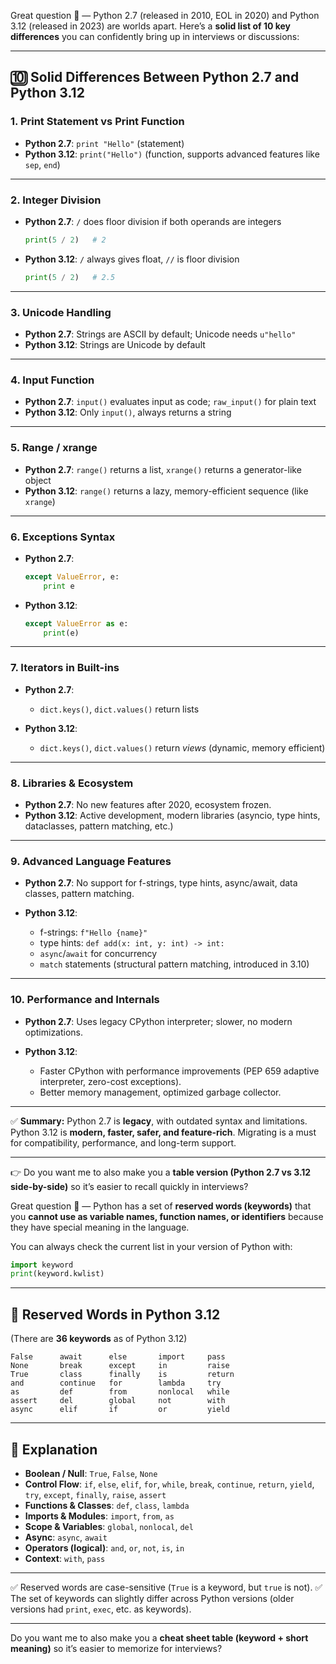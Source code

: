 Great question 🚀 — Python 2.7 (released in 2010, EOL in 2020) and Python 3.12 (released in 2023) are worlds apart. Here’s a **solid list of 10 key differences** you can confidently bring up in interviews or discussions:

---

## 🔟 Solid Differences Between Python 2.7 and Python 3.12

### 1. **Print Statement vs Print Function**

* **Python 2.7**: `print "Hello"` (statement)
* **Python 3.12**: `print("Hello")` (function, supports advanced features like `sep`, `end`)

---

### 2. **Integer Division**

* **Python 2.7**: `/` does floor division if both operands are integers

  ```python
  print(5 / 2)   # 2
  ```
* **Python 3.12**: `/` always gives float, `//` is floor division

  ```python
  print(5 / 2)   # 2.5
  ```

---

### 3. **Unicode Handling**

* **Python 2.7**: Strings are ASCII by default; Unicode needs `u"hello"`
* **Python 3.12**: Strings are Unicode by default

---

### 4. **Input Function**

* **Python 2.7**: `input()` evaluates input as code; `raw_input()` for plain text
* **Python 3.12**: Only `input()`, always returns a string

---

### 5. **Range / xrange**

* **Python 2.7**: `range()` returns a list, `xrange()` returns a generator-like object
* **Python 3.12**: `range()` returns a lazy, memory-efficient sequence (like `xrange`)

---

### 6. **Exceptions Syntax**

* **Python 2.7**:

  ```python
  except ValueError, e:
      print e
  ```
* **Python 3.12**:

  ```python
  except ValueError as e:
      print(e)
  ```

---

### 7. **Iterators in Built-ins**

* **Python 2.7**:

  * `dict.keys()`, `dict.values()` return lists
* **Python 3.12**:

  * `dict.keys()`, `dict.values()` return *views* (dynamic, memory efficient)

---

### 8. **Libraries & Ecosystem**

* **Python 2.7**: No new features after 2020, ecosystem frozen.
* **Python 3.12**: Active development, modern libraries (asyncio, type hints, dataclasses, pattern matching, etc.)

---

### 9. **Advanced Language Features**

* **Python 2.7**: No support for f-strings, type hints, async/await, data classes, pattern matching.
* **Python 3.12**:

  * f-strings: `f"Hello {name}"`
  * type hints: `def add(x: int, y: int) -> int:`
  * `async`/`await` for concurrency
  * `match` statements (structural pattern matching, introduced in 3.10)

---

### 10. **Performance and Internals**

* **Python 2.7**: Uses legacy CPython interpreter; slower, no modern optimizations.
* **Python 3.12**:

  * Faster CPython with performance improvements (PEP 659 adaptive interpreter, zero-cost exceptions).
  * Better memory management, optimized garbage collector.

---

✅ **Summary:**
Python 2.7 is **legacy**, with outdated syntax and limitations. Python 3.12 is **modern, faster, safer, and feature-rich**. Migrating is a must for compatibility, performance, and long-term support.

---

👉 Do you want me to also make you a **table version (Python 2.7 vs 3.12 side-by-side)** so it’s easier to recall quickly in interviews?


Great question 🙌 — Python has a set of **reserved words (keywords)** that you **cannot use as variable names, function names, or identifiers** because they have special meaning in the language.

You can always check the current list in your version of Python with:

```python
import keyword
print(keyword.kwlist)
```

---

## 🔹 Reserved Words in Python 3.12

(There are **36 keywords** as of Python 3.12)

```
False      await      else       import     pass
None       break      except     in         raise
True       class      finally    is         return
and        continue   for        lambda     try
as         def        from       nonlocal   while
assert     del        global     not        with
async      elif       if         or         yield
```

---

## 🔹 Explanation

* **Boolean / Null**: `True`, `False`, `None`
* **Control Flow**: `if`, `else`, `elif`, `for`, `while`, `break`, `continue`, `return`, `yield`, `try`, `except`, `finally`, `raise`, `assert`
* **Functions & Classes**: `def`, `class`, `lambda`
* **Imports & Modules**: `import`, `from`, `as`
* **Scope & Variables**: `global`, `nonlocal`, `del`
* **Async**: `async`, `await`
* **Operators (logical)**: `and`, `or`, `not`, `is`, `in`
* **Context**: `with`, `pass`

---

✅ Reserved words are case-sensitive (`True` is a keyword, but `true` is not).
✅ The set of keywords can slightly differ across Python versions (older versions had `print`, `exec`, etc. as keywords).

---

Do you want me to also make you a **cheat sheet table (keyword + short meaning)** so it’s easier to memorize for interviews?
